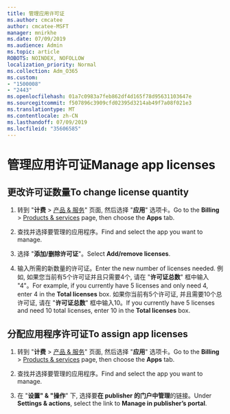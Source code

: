 ```yaml
---
title: 管理应用许可证
ms.author: cmcatee
author: cmcatee-MSFT
manager: mnirkhe
ms.date: 07/09/2019
ms.audience: Admin
ms.topic: article
ROBOTS: NOINDEX, NOFOLLOW
localization_priority: Normal
ms.collection: Adm_O365
ms.custom:
- "1500008"
- "2443"
ms.openlocfilehash: 01a7c0983a7feb862df4d165f78d95631103647e
ms.sourcegitcommit: f507896c3909cfd02395d3214ab49f7a08f021e3
ms.translationtype: MT
ms.contentlocale: zh-CN
ms.lasthandoff: 07/09/2019
ms.locfileid: "35606585"
---
```

# <a name="manage-app-licenses"></a><span data-ttu-id="80581-102">管理应用许可证</span><span class="sxs-lookup"><span data-stu-id="80581-102">Manage app licenses</span></span>

## <a name="to-change-license-quantity"></a><span data-ttu-id="80581-103">更改许可证数量</span><span class="sxs-lookup"><span data-stu-id="80581-103">To change license quantity</span></span>

1. <span data-ttu-id="80581-104">转到 "**计费** > [产品 & 服务](https://go.microsoft.com/fwlink/p/?linkid=842054)" 页面, 然后选择 "**应用**" 选项卡。</span><span class="sxs-lookup"><span data-stu-id="80581-104">Go to the **Billing** > [Products & services](https://go.microsoft.com/fwlink/p/?linkid=842054) page, then choose the **Apps** tab.</span></span>

2. <span data-ttu-id="80581-105">查找并选择要管理的应用程序。</span><span class="sxs-lookup"><span data-stu-id="80581-105">Find and select the app you want to manage.</span></span>  

3. <span data-ttu-id="80581-106">选择 "**添加/删除许可证**"。</span><span class="sxs-lookup"><span data-stu-id="80581-106">Select **Add/remove licenses**.</span></span>

4. <span data-ttu-id="80581-107">输入所需的新数量的许可证。</span><span class="sxs-lookup"><span data-stu-id="80581-107">Enter the new number of licenses needed.</span></span> <span data-ttu-id="80581-108">例如, 如果您当前有5个许可证并且只需要4个, 请在 "**许可证总数**" 框中输入 "4"。</span><span class="sxs-lookup"><span data-stu-id="80581-108">For example, if you currently have 5 licenses and only need 4, enter 4 in the **Total licenses** box.</span></span> <span data-ttu-id="80581-109">如果你当前有5个许可证, 并且需要10个总许可证, 请在 "**许可证总数**" 框中输入10。</span><span class="sxs-lookup"><span data-stu-id="80581-109">If you currently have 5 licenses and need 10 total licenses, enter 10 in the **Total licenses** box.</span></span>

## <a name="to-assign-app-licenses"></a><span data-ttu-id="80581-110">分配应用程序许可证</span><span class="sxs-lookup"><span data-stu-id="80581-110">To assign app licenses</span></span>

1. <span data-ttu-id="80581-111">转到 "**计费** > [产品 & 服务](https://go.microsoft.com/fwlink/p/?linkid=842054)" 页面, 然后选择 "**应用**" 选项卡。</span><span class="sxs-lookup"><span data-stu-id="80581-111">Go to the **Billing** > [Products & services](https://go.microsoft.com/fwlink/p/?linkid=842054) page, then choose the **Apps** tab.</span></span>

2. <span data-ttu-id="80581-112">查找并选择要管理的应用程序。</span><span class="sxs-lookup"><span data-stu-id="80581-112">Find and select the app you want to manage.</span></span>  

3. <span data-ttu-id="80581-113">在 "**设置" & "操作**" 下, 选择要**在 publisher 的门户中管理**的链接。</span><span class="sxs-lookup"><span data-stu-id="80581-113">Under **Settings & actions**, select the link to **Manage in publisher’s portal**.</span></span>